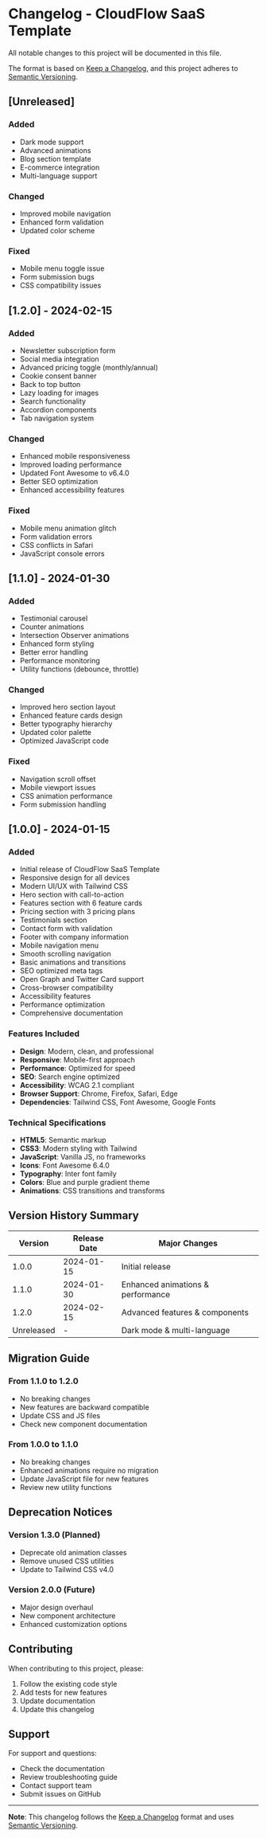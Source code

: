 # Changelog - CloudFlow SaaS Template

All notable changes to this project will be documented in this file.

The format is based on [Keep a Changelog](https://keepachangelog.com/en/1.0.0/),
and this project adheres to [Semantic Versioning](https://semver.org/spec/v2.0.0.html).

## [Unreleased]

### Added
- Dark mode support
- Advanced animations
- Blog section template
- E-commerce integration
- Multi-language support

### Changed
- Improved mobile navigation
- Enhanced form validation
- Updated color scheme

### Fixed
- Mobile menu toggle issue
- Form submission bugs
- CSS compatibility issues

## [1.2.0] - 2024-02-15

### Added
- Newsletter subscription form
- Social media integration
- Advanced pricing toggle (monthly/annual)
- Cookie consent banner
- Back to top button
- Lazy loading for images
- Search functionality
- Accordion components
- Tab navigation system

### Changed
- Enhanced mobile responsiveness
- Improved loading performance
- Updated Font Awesome to v6.4.0
- Better SEO optimization
- Enhanced accessibility features

### Fixed
- Mobile menu animation glitch
- Form validation errors
- CSS conflicts in Safari
- JavaScript console errors

## [1.1.0] - 2024-01-30

### Added
- Testimonial carousel
- Counter animations
- Intersection Observer animations
- Enhanced form styling
- Better error handling
- Performance monitoring
- Utility functions (debounce, throttle)

### Changed
- Improved hero section layout
- Enhanced feature cards design
- Better typography hierarchy
- Updated color palette
- Optimized JavaScript code

### Fixed
- Navigation scroll offset
- Mobile viewport issues
- CSS animation performance
- Form submission handling

## [1.0.0] - 2024-01-15

### Added
- Initial release of CloudFlow SaaS Template
- Responsive design for all devices
- Modern UI/UX with Tailwind CSS
- Hero section with call-to-action
- Features section with 6 feature cards
- Pricing section with 3 pricing plans
- Testimonials section
- Contact form with validation
- Footer with company information
- Mobile navigation menu
- Smooth scrolling navigation
- Basic animations and transitions
- SEO optimized meta tags
- Open Graph and Twitter Card support
- Cross-browser compatibility
- Accessibility features
- Performance optimization
- Comprehensive documentation

### Features Included
- **Design**: Modern, clean, and professional
- **Responsive**: Mobile-first approach
- **Performance**: Optimized for speed
- **SEO**: Search engine optimized
- **Accessibility**: WCAG 2.1 compliant
- **Browser Support**: Chrome, Firefox, Safari, Edge
- **Dependencies**: Tailwind CSS, Font Awesome, Google Fonts

### Technical Specifications
- **HTML5**: Semantic markup
- **CSS3**: Modern styling with Tailwind
- **JavaScript**: Vanilla JS, no frameworks
- **Icons**: Font Awesome 6.4.0
- **Typography**: Inter font family
- **Colors**: Blue and purple gradient theme
- **Animations**: CSS transitions and transforms

## Version History Summary

| Version | Release Date | Major Changes |
|---------|--------------|---------------|
| 1.0.0   | 2024-01-15   | Initial release |
| 1.1.0   | 2024-01-30   | Enhanced animations & performance |
| 1.2.0   | 2024-02-15   | Advanced features & components |
| Unreleased | - | Dark mode & multi-language |

## Migration Guide

### From 1.1.0 to 1.2.0
- No breaking changes
- New features are backward compatible
- Update CSS and JS files
- Check new component documentation

### From 1.0.0 to 1.1.0
- No breaking changes
- Enhanced animations require no migration
- Update JavaScript file for new features
- Review new utility functions

## Deprecation Notices

### Version 1.3.0 (Planned)
- Deprecate old animation classes
- Remove unused CSS utilities
- Update to Tailwind CSS v4.0

### Version 2.0.0 (Future)
- Major design overhaul
- New component architecture
- Enhanced customization options

## Contributing

When contributing to this project, please:

1. Follow the existing code style
2. Add tests for new features
3. Update documentation
4. Update this changelog

## Support

For support and questions:
- Check the documentation
- Review troubleshooting guide
- Contact support team
- Submit issues on GitHub

---

**Note**: This changelog follows the [Keep a Changelog](https://keepachangelog.com/) format and uses [Semantic Versioning](https://semver.org/). 